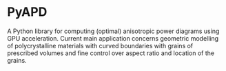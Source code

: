 # PyAPD

A Python library for computing (optimal) anisotropic power diagrams using GPU acceleration. Current main application concerns geometric modelling of polycrystalline materials with curved boundaries with grains of prescribed volumes and fine control over aspect ratio and location of the grains.


